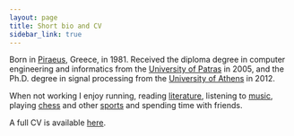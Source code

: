 ```yaml
---
layout: page
title: Short bio and CV
sidebar_link: true
---
```


Born in [Piraeus](http://www.youtube.com/watch?v=YCFXGanTx4A "link"), Greece, in 1981. Received the diploma degree in computer engineering and informatics from the [University of Patras](https://www.ceid.upatras.gr/en "link") in 2005, and the Ph.D. degree in signal processing from the [University of Athens](https://www.ceid.upatras.gr/en "link") in 2012.

When not working I enjoy running, reading [literature](https://www.goodreads.com/book/show/6918862?from_search=true), listening to [music](http://www.youtube.com/watch?v=Vxvavq7cT3s "link"), playing [chess](http://www.youtube.com/watch?v=wPm9k6ul9EI "link") and other [sports](http://www.youtube.com/watch?v=riR_SyhvB6s "link") and spending time with friends.

A full CV is available [here](https://themelis.github.io/shared/cv_themelis.pdf "cv").

